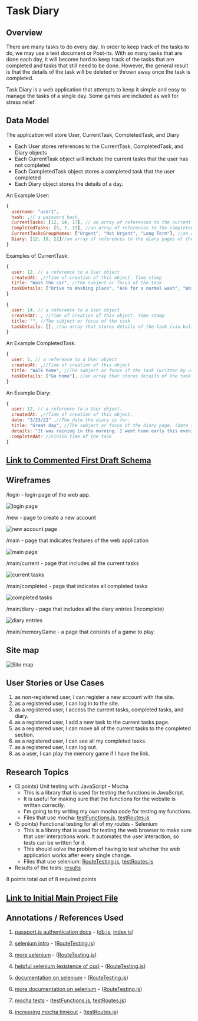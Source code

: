 
# Task Diary

## Overview

There are many tasks to do every day. In order to keep track of the tasks to do, we may use a text document or Post-its. With so many tasks that are done each day, it will become hard to keep track of the tasks that are completed and tasks that still need to be done. However, the general result is that the details of the task will be deleted or thrown away once the task is completed. 

Task Diary is a web application that attempts to keep it simple and easy to manage the tasks of a single day. Some games are included as well for stress relief.

<!-- every task that the user adds to the app. Multiple timestamps will be added to each task to help the user recall the details of the task. The user could also optionally write a diary using the app, assisted by a list of completed tasks and new tasks to do. -->

## Data Model

The application will store User, CurrentTask, CompletedTask, and Diary

* Each User stores references to the CurrentTask, CompletedTask, and Diary objects
* Each CurrentTask object will include the current tasks that the user has not completed
* Each CompletedTask object stores a completed task that the user completed
* Each Diary object stores the details of a day.

An Example User:

```javascript
{
  username: "user1",
  hash: ,// a password hash,
  CurrentTasks: [12, 14, 17], // an array of references to the current tasks of the user
  CompletedTasks: [5, 7, 19], //an array of references to the completed tasks of the user
  CurrentTasksGroupNames: ["Urgent", "Not Urgent", "Long Term"], //an array of group names that the user creates to sort the current tasks
  Diary: [12, 19, 22]//an array of references to the diary pages of the user
}
```


Examples of CurrentTask:

```javascript
{
  user: 12, // a reference to a User object
  createdAt: ,//Time of creation of this object. Time stamp
  title: "Wash the car", //The subject or focus of the task
  taskDetails: ["Drive to Washing place", "Ask for a normal wash", "Wait for car to finish washing", "Drive home"], //an array that stores details of the task
}
```
<!-- 
  estimatedCompletionTime: "2 hours", //The amount of time that it may take to finish the task 
  group: 1 //The index of the group to display the current task on
 -->

```javascript
{
  user: 14, // a reference to a User object
  createdAt: , //Time of creation of this object. Time stamp
  title: "", //The subject or focus of the task
  taskDetails: [], //an array that stores details of the task (via bullet points).
}
```
<!-- 
  estimatedCompletionTime: "", //The amount of time that it may take to finish the task 
  group: 1 //The index of the group to display the current task on
 -->


An Example CompletedTask:

```javascript
{
  user: 5, // a reference to a User object
  createdAt: ,//Time of creation of this object
  title: "Walk home", //The subject or focus of the task (written by user)
  taskDetails: ["Go home"], //an array that stores details of the task (via bullet points by the user).
}
```
<!-- 
  estimatedCompletionTime: "10 minutes", //The amount of time the user thinks it may take to finish the task 
  completedAt: //Finish time of the task
 -->


An Example Diary:

```javascript
{
  user: 12, // a reference to a User object.
  createdAt: ,//Time of creation of this object. 
  date: "3/23/22" ,//The date the diary is for.
  title: "Great day", //The subject or focus of the diary page. (data + title will be the title of the diary page shown to the user)
  details: "It was raining in the morning. I went home early this evening.",//The diary record for the day
  completedAt: //Finish time of the task
}
```


## [Link to Commented First Draft Schema](db.js) 

## Wireframes

/login - login page of the web app.

![login page](documentation/login.jpg)

/new - page to create a new account

![new account page](documentation/new.jpg)

/main - page that indicates features of the web application

![main page](documentation/main.jpg)

/main/current - page that includes all the current tasks

![current tasks](documentation/main-current.jpg)

/main/completed - page that indicates all completed tasks

![completed tasks](documentation/main-completed.jpg)

/main/diary - page that includes all the diary entries (Incomplete)

![diary entries](documentation/main-diary.jpg)

/main/memoryGame - a page that consists of a game to play.

## Site map

![Site map](documentation/sitemap.jpg)

## User Stories or Use Cases

1. as non-registered user, I can register a new account with the site.
2. as a registered user, I can log in to the site.
3. as a registered user, I access the current tasks, completed tasks, and diary.
4. as a registered user, I add a new task to the current tasks page.
5. as a registered user, I can move all of the current tasks to the completed section.
6. as a registered user, I can see all my completed tasks.
7. as a registered user, I can log out.
8. as a user, I can play the memory game if I have the link.

<!-- 5. as a user, I can check off the task and details of the task to indicate completion. -->
<!-- 6. as a registered user, I can edit the tasks that was already created. -->
<!-- 7. as a registered user, I can create groups for the current tasks page to sort the tasks. -->
<!-- 8. as a registered user, I can search specific diary entries that I previously wrote. -->
<!-- 9. as a registered user, I can create a new diary entry. -->
<!--
11. as a user, I can delete completed tasks.
12. as a user, I can log out.
 -->

## Research Topics

* (3 points) Unit testing with JavaScript - Mocha
    * This is a library that is used for testing the functions in JavaScript.
    * It is useful for making sure that the functions for the website is written correctly.
    * I'm going to try writing my own mocha code for testing my functions.
    * Files that use mocha: [testFunctions.js](./test/testRoutes.js), [testRoutes.js](./test/testFunctions.js)
* (5 points) Functional testing for all of my routes - Selenium
    * This is a library that is used for testing the web browser to make sure that user interactions work. It automates the user interaction, so tests can be written for it. 
    * This should solve the problem of having to test whether the web application works after every single change.
    * Files that use selenium: [RouteTesting.js](./test/RouteTesting.js), [testRoutes.js](./test/testRoutes.js)
* Results of the tests: [results](./documentation/TestResults.png)
<!-- * (x points) Perform automatic authentication (or provide option) if the user is signed into google.
    * Other websites have ways to login through another site.
    * There would be a way to sign in through /login window, or the user can choose to sign in through google account.
    * This will likely not be done, since there is not enough time. -->

8 points total out of 8 required points

## [Link to Initial Main Project File](app.js) 

## Annotations / References Used

1. [passport.js authentication docs](http://passportjs.org/docs) - ([db.js](db.js), [index.js](./routes/index.js))

2. [selenium intro](https://www.lambdatest.com/blog/automation-testing-with-selenium-javascript/) - ([RouteTesting.js](./test/RouteTesting.js))

3. [more selenium](https://guru99.com/locate-by-link-text-partial-link-text.html) - ([RouteTesting.js](./test/RouteTesting.js))

4. [helpful selenium (existence of css)](https://devqa.io/selenium-css-selectors/) - ([RouteTesting.js](./test/RouteTesting.js))

5. [documentation on selenium](https://www.selenium.dev/selenium/docs/api/javascript/module/selenium-webdriver/index_exports_By.html) - ([RouteTesting.js](./test/RouteTesting.js))

6. [more documentation on selenium](https://www.selenium.dev/selenium/docs/api/java/org/openqa/selenium/By.html) - ([RouteTesting.js](./test/RouteTesting.js))

7. [mocha tests](https://mochajs.org) - ([testFunctions.js](./test/testFunctions.js), [testRoutes.js](./test/testRoutes.js))

8. [increasing mocha timeout](https://stackoverflow.com/questions/15971167/how-to-increase-timeout-for-a-single-test-case-in-mocha) - ([testRoutes.js](./test/testRoutes.js))
<!-- 2. [tutorial on vue.js](https://vuejs.org/v2/guide/) - (add link to source code that was based on this) -->

